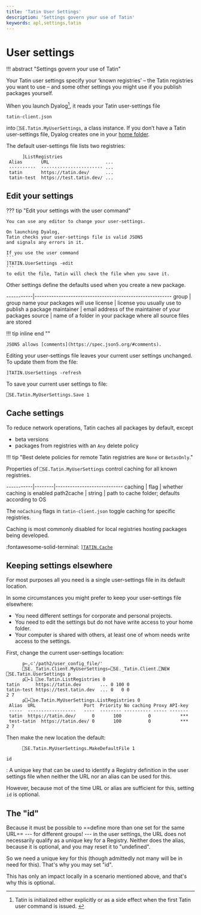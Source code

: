 ```yaml
---
title: 'Tatin User Settings'
description: 'Settings govern your use of Tatin'
keywords: apl,settings,tatin
---
```

# User settings

!!! abstract "Settings govern your use of Tatin"


Your Tatin user settings specify your ‘known registries’
– the Tatin registries you want to use –
and some other settings you might use if you publish packages yourself.

When you launch Dyalog[^init], it reads your Tatin user-settings file

    tatin-client.json

into `⎕SE.Tatin.MyUserSettings`, a class instance.
If you don’t have a Tatin user-settings file, Dyalog creates one
in your [home folder](user-commands.md#user-settings).

The default user-settings file lists two registries:

          ]ListRegistries
     Alias       URL                     ...
     ----------  ----------------------- ...
     tatin       https://tatin.dev/      ...
     tatin-test  https://test.tatin.dev/ ...

<!-- Implementation detail: not relevant

### What does Tatin do at start-up time?

When Tatin is initialized[^init] it creates an instance of the `UserSettings` class with the name `MyUserSettings` which lives in `⎕se.Tatin`. (Strictly speaking it lives actually in `⎕SE._Tatin`; in `⎕SE.Tatin` there is just a niladic function `MyUserSettings` that returns a reference to `⎕SE._Tatin.MyUserSettings`)

If the constructor does not get a fully qualified name of the user settings file as an argument then it performs two steps:

1. It looks for a file `.tatin` in the user's home folder.

   If the file exists and is not empty then it is expected to point to a user settings file, and Tatin will go for that file.

   We will discuss soon under which circumstances such a file might be useful.

2. In case there is no file `.tatin` in that folder, or the file is empty, Tatin will look for a user settings file in the default folder.

   * If that file exists then Tatin will instantiate it

   * If the file does not exist then it will be created with default settings
 -->

## Edit your settings


??? tip "Edit your settings with the user command"

    You can use any editor to change your user-settings.

    On launching Dyalog,
    Tatin checks your user-settings file is valid JSON5
    and signals any errors in it.

    If you use the user command
    ```
    ]TATIN.UserSettings -edit
    ```
    to edit the file, Tatin will check the file when you save it.

Other settings define the defaults used when you create a new package.

-----------|---------------------------------------------------------
group      | group name your packages will use
license    | license you usually use to publish a package
maintainer | email address of the maintainer of your packages
source     | name of a folder in your package where all source files are stored

!!! tip inline end ""

    JSON5 allows [comments](https://spec.json5.org/#comments).

Editing your user-settings file leaves your current user settings unchanged.
To update them from the file:

    ]TATIN.UserSettings -refresh

To save your current user settings to file:

    ⎕SE.Tatin.MyUserSettings.Save 1


## Cache settings

To reduce network operations, Tatin caches all packages by default, except

-   beta versions
-   packages from registries with an `Any` delete policy

!!! tip "Best delete policies for remote Tatin registries are `None` or `BetasOnly`."

Properties of `⎕SE.Tatin.MyUserSettings` control caching for all known registries.

-----------|--------|----------------------------
caching    | flag   | whether caching is enabled
path2cache | string | path to cache folder; defaults according to OS

The `noCaching` flags in `tatin-client.json` toggle caching for specific registries.

Caching is most commonly disabled for local registries hosting packages being developed.


:fontawesome-solid-terminal:
[`]TATIN.Cache`](user-commands.md#cache)


## Keeping settings elsewhere

For most purposes all you need is a single user-settings file in its default location.

In some circumstances you might prefer to keep your user-settings file elsewhere:

-   You need different settings for corporate and personal projects.
-   You need to edit the settings but do not have write access to your home folder.
-   Your computer is shared with others, at least one of whom needs write access to the settings.

First, change the current user-settings location:
```
      p←,⊂'/path2/user_config_file/'
      ⎕SE._Tatin.Client.MyUserSettings←⎕SE._Tatin.Client.⎕NEW ⎕SE.Tatin.UserSettings p
      ⍴⎕←1 ⎕se.Tatin.ListRegistries 0
tatin      https://tatin.dev       ... 0 100 0
tatin-test https://test.tatin.dev  ... 0   0 0
2 7
      ⍴⎕←⎕se.Tatin.MyUserSettings.ListRegistries 0
 Alias  URL                  Port  Priority No caching Proxy API-key
 -----  ------------------   ----  -------- ---------- ----- -------
 tatin  https://tatin.dev/      0       100          0           ***
 test-tatin  https://tatin.dev/ 0       100          0           ***
2 7
```
Then make the new location the default:
```
      ⎕SE.Tatin.MyUserSettings.MakeDefaultFile 1
```

<!-- You may however want to have your own Tatin Registries, for example for private projects. -->

<!-- WAY TOO CUMBERSOME – JSON SUFFICES

## Adding and removing Registries

You can manipulate the `MyUserSettings` instance via its methods.

We are now going to add a registry, list all registries, and then delete that registry, getting us back to where we started.

### What have we got?

Let's list all registries currently defined:

```
      ⎕se.Tatin.MyUserSettings.ListRegistries 0
Alias      URL                     Port  Priority No caching Proxy API-key
-----      ------------------      ----  -------- ---------- ----- -------
tatin      https://tatin.dev/         0       100          0           ***
tatin-test https://test.tatin.dev/    0         0          0           ***
```

This is because originally Tatin only knows about the principal Tatin server and its cousin, the test server.

Note that the API key is not listed when a zero is provided as the right argument.

Let's add a made-up registry.

#### Create an instance of the `DefineRegistry` class.

Let's assume that you work for a company "MyCompany", and that this company entertains a Tatin Server with the URL `https://tatin.mycompany.com`.

To add that Registry to the user settings file you must first instantiate the `DefineRegistry` class. You may specify the URL and the alias in several ways; for details on the `DefineRegistry` class execute this:

```
]adoc ⎕se.Tatin.DefineRegistry
```

We will pass a simple text vector that specifies the alias (between `[]`) and the URI:

```
      #.myReg←⎕NEW ⎕SE.Tatin.DefineRegistry (,⊂'[myc]https://tatin.mycompany.com')
      #.myReg.varsList
 uri  alias  port  api_key  priority
      ]box on
      {⍵,⍪#.myReg.(⍎¨⍵)}'uri' 'alias' 'port' 'api_key' 'priority'
┌────────┬────────────────────────────┐
│uri     │https://tatin.mycompany.com/│
├────────┼────────────────────────────┤
│alias   │myc                         │
├────────┼────────────────────────────┤
│port    │0                           │
├────────┼────────────────────────────┤
│api_key │                            │
├────────┼────────────────────────────┤
│priority│[Null]                      │
└────────┴────────────────────────────┘
      ]box off
```

"id" is not mentioned here, because it is optional, and `DefineRegistry` will assign a freshly generated UUID to it for you. Refer to [The "id"](#) for details.

#### Settings in the file

* `uri` and `alias` are already set by the constructor.
* `port` is 0 which means that it will fall back to 80 for `http://` and 443 for `https://`.
* `priority` decides in which order Registries are scanned in case no Registry was provided. The Registry with the highest number is scanned first, and the first hit wins.

  `⎕NULL` will be converted once the instance is added to the user settings, see there.

  Note that a priority of `0` or less means that the registry will **not** participate in a Registry scan.
* `api_key` must be set only when the Registry is managed by a Tatin server _and_ you want to publish packages, or delete packages (if that is permitted by that Tatin server at all) and credentials are required for those operations.

#### Adding the Registry

Adding a registry is achieved by calling the `AddRegistry` method, and providing an instance of the `DefineRegistry` class as an argument:


```
      ⎕se.Tatin.MyUserSettings.AddRegistry #.myReg
```

Now we would expect three Registries:

```
      ↑⎕se.Tatin.MyUserSettings.registries.(alias uri priority)
 tatin       https://tatin.dev/           100
 myc         https://tatin.mycompany.com/  90
 tatin-test  https://test.tatin.dev/        0
```

The priority is not `⎕NULL` anymore but 90: any `⎕NULL` is replaced by the lowest number yet minus 10.

A> ### Regarding priorities
A> What happens when you add a Registry with `priority` being `⎕NULL` and the lowest Registry so far is 1?
A>
A> In that case Tatin assigns new values to all Registries except those with a priority of zero which will remain untouched.
A>
A> The new priorities will not change the order of the priorities, and the lowest one will be 100 or greater.

So far we have changed the user settings in the workspace, _not_ on file. This allows you to experiment with certain settings without making the change permanent; other sessions won't be affected.

If you want to make your changes permanent you must call the `Save` method and provide a 1 as the right argument.

 -->

`id`

: A unique key that can be used to identify a Registry definition in the user settings file when neither the URL nor an alias can be used for this.

However, because mot of the time URL or alias are sufficient for this, setting `id` is optional.


## The "id"

<!-- FIXME Clarify -->
Because it must be possible to ==define more than one set for the same URL==
--- for different groups! --- in the user settings, the URL does not necessarily qualify as a unique key for a Registry. Neither does the alias, because it is optional, and you may reset it to "undefined".

So we need a unique key for this (though admittedly not many will be in need for this). That's why you may set "id".

<!-- If you use the `DefineRegistry` class then "id" will be a newly created UUID. If you prefer to add a new Registry to the user settings by editing the user settings file then you should add "id" yourself. -->

This has only an impact locally in a scenario mentioned above, and that's why this is optional.



[^init]: Tatin is initialized either explicitly or as a side effect when the first Tatin user command is issued. <!-- See ["Installing and updating the Tatin Client"](installingandupdatingthetatinclient.md) for details. -->



